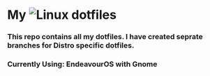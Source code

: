 # My ![Linux](https://img.shields.io/badge/Linux-FCC624?style=flat-square&logo=linux&logoColor=black) dotfiles
### This repo contains all my dotfiles. I have created seprate branches for Distro specific dotfiles.
### Currently Using: EndeavourOS with Gnome
